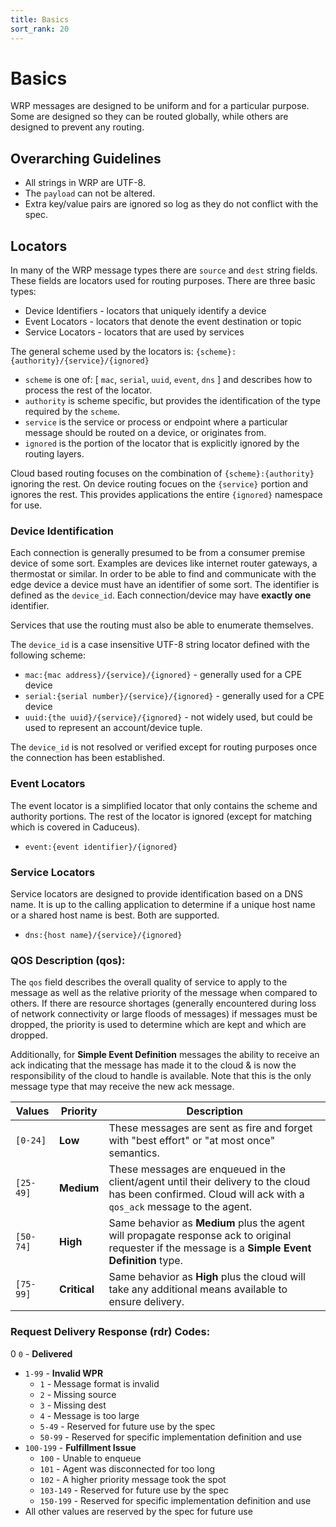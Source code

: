 ```yaml
---
title: Basics
sort_rank: 20
---
```


# Basics

WRP messages are designed to be uniform and for a particular purpose.  Some
are designed so they can be routed globally, while others are designed to
prevent any routing.

## Overarching Guidelines

- All strings in WRP are UTF-8.
- The `payload` can not be altered.
- Extra key/value pairs are ignored so log as they do not conflict with the spec.

## Locators

In many of the WRP message types there are `source` and `dest` string fields.
These fields are locators used for routing purposes.  There are three basic types:
- Device Identifiers - locators that uniquely identify a device
- Event Locators - locators that denote the event destination or topic
- Service Locators - locators that are used by services

The general scheme used by the locators is: `{scheme}:{authority}/{service}/{ignored}`

- `scheme` is one of: [ `mac`, `serial`, `uuid`, `event`, `dns` ] and describes
  how to process the rest of the locator.
- `authority` is scheme specific, but provides the identification of the type
  required by the `scheme`.
- `service` is the service or process or endpoint where a particular message should
  be routed on a device, or originates from.
- `ignored` is the portion of the locator that is explicitly ignored by the
  routing layers.

Cloud based routing focuses on the combination of `{scheme}:{authority}` ignoring
the rest.  On device routing focues on the `{service}` portion and ignores the
rest.  This provides applications the entire `{ignored}` namespace for use.

### Device Identification

Each connection is generally presumed to be from a consumer premise device of
some sort.  Examples are devices like internet router gateways, a thermostat or
similar.  In order to be able to find and communicate with the edge device a
device must have an identifier of some sort.  The identifier is defined as the
`device_id`.  Each connection/device may have **exactly one** identifier.

Services that use the routing must also be able to enumerate themselves.

The `device_id` is a case insensitive UTF-8 string locator defined with the
following scheme:

- `mac:{mac address}/{service}/{ignored}` - generally used for a CPE device
- `serial:{serial number}/{service}/{ignored}` - generally used for a CPE device
- `uuid:{the uuid}/{service}/{ignored}` - not widely used, but could be used to
  represent an account/device tuple.

The `device_id` is not resolved or verified except for routing purposes once the
connection has been established.


### Event Locators

The event locator is a simplified locator that only contains the scheme and
authority portions.  The rest of the locator is ignored (except for matching
which is covered in Caduceus).

- `event:{event identifier}/{ignored}`

### Service Locators

Service locators are designed to provide identification based on a DNS name.
It is up to the calling application to determine if a unique host name or a
shared host name is best.  Both are supported.

- `dns:{host name}/{service}/{ignored}`

### QOS Description (qos):

The `qos` field describes the overall quality of service to apply to the message
as well as the relative priority of the message when compared to others.  If there
are resource shortages (generally encountered during loss of network connectivity
or large floods of messages) if messages must be dropped, the priority is used
to determine which are kept and which are dropped.

Additionally, for **Simple Event Definition** messages the ability to receive
an ack indicating that the message has made it to the cloud & is now the
responsibility of the cloud to handle is available.  Note that this is the only
message type that may receive the new ack message.

Values | Priority | Description
-------|----------|-------------
`[0-24]` | **Low** | These messages are sent as fire and forget with "best effort" or "at most once" semantics.
`[25-49]` | **Medium** | These messages are enqueued in the client/agent until their delivery to the cloud has been confirmed.  Cloud will ack with a `qos_ack` message to the agent.
`[50-74]` | **High** | Same behavior as **Medium** plus the agent will propagate response ack to original requester if the message is a **Simple Event Definition** type.
`[75-99]` | **Critical** | Same behavior as **High** plus the cloud will take any additional means available to ensure delivery.

### Request Delivery Response (rdr) Codes:

  0 `0` - **Delivered**
  * `1-99` - **Invalid WPR**
    * `1` - Message format is invalid
    * `2` - Missing source
    * `3` - Missing dest
    * `4` - Message is too large
    * `5-49` - Reserved for future use by the spec
    * `50-99` - Reserved for specific implementation definition and use
  * `100-199` - **Fulfillment Issue**
    * `100` - Unable to enqueue
    * `101` - Agent was disconnected for too long
    * `102` - A higher priority message took the spot
    * `103-149` - Reserved for future use by the spec
    * `150-199` - Reserved for specific implementation definition and use
  * All other values are reserved by the spec for future use

